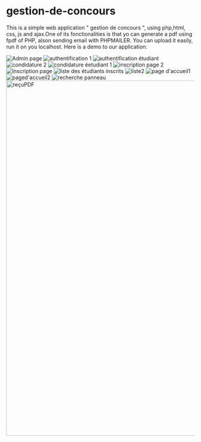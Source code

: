 # gestion-de-concours
This is a simple web application " gestion de concours ", using php,html, css, js and ajax.One of its fonctionalities is that yo can generate a pdf using fpdf of PHP, alson sending email with PHPMAILER. 
You can upload it easily, run it on you localhost.
Here is a demo to our application:  


![Admin page](https://github.com/LahnoukiAicha/gestion-de-concours/assets/129806734/c7adbbb2-2b83-458d-a70a-0bde49e6269c)
![authentification 1 ](https://github.com/LahnoukiAicha/gestion-de-concours/assets/129806734/acf62f05-f38f-45a1-bdb2-5bdcd9eb5e58)
![authentification étudiant](https://github.com/LahnoukiAicha/gestion-de-concours/assets/129806734/e1dce011-7f37-4030-992f-3ea992feb94c)
![condidature 2](https://github.com/LahnoukiAicha/gestion-de-concours/assets/129806734/dfb960fc-40df-45d0-8eae-93e8e5c4fce7)
![condidature éetudiant 1](https://github.com/LahnoukiAicha/gestion-de-concours/assets/129806734/e461796a-0b25-45f1-985b-4128cf221821)
![inscription page 2](https://github.com/LahnoukiAicha/gestion-de-concours/assets/129806734/d29b2054-5528-4c3f-b495-22dcfc0f0f0b)
![Inscription page](https://github.com/LahnoukiAicha/gestion-de-concours/assets/129806734/6f3fefea-e195-4a21-828d-d7133124b9ae)
![liste des étudiants inscrits](https://github.com/LahnoukiAicha/gestion-de-concours/assets/129806734/ac8573ad-e631-42b0-9c49-5fec692b05e3)
![liste2](https://github.com/LahnoukiAicha/gestion-de-concours/assets/129806734/46c26db0-4a56-4f60-b168-9b7b32d26688)
![page d'accueil1](https://github.com/LahnoukiAicha/gestion-de-concours/assets/129806734/05cf96ba-d698-4d24-80a2-10ac578903a2)
![paged'accueil2](https://github.com/LahnoukiAicha/gestion-de-concours/assets/129806734/bdf5725e-f652-4f9b-92cd-7dd7faab332d)
![recherche panneau](https://github.com/LahnoukiAicha/gestion-de-concours/assets/129806734/f0e4abd1-8a2c-4858-bc06-a9443af3b3e4)
<img width="949" alt="reçuPDF" src="https://github.com/LahnoukiAicha/gestion-de-concours/assets/129806734/eeb654a6-9b69-41f9-8d6f-c695feefdddf">

